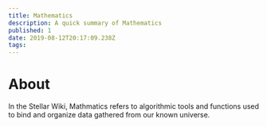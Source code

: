 ```yaml
---
title: Mathematics
description: A quick summary of Mathematics
published: 1
date: 2019-08-12T20:17:09.238Z
tags: 
---
```


# About
In the Stellar Wiki, Mathmatics refers to algorithmic tools and functions used to bind and organize data gathered from our known universe.